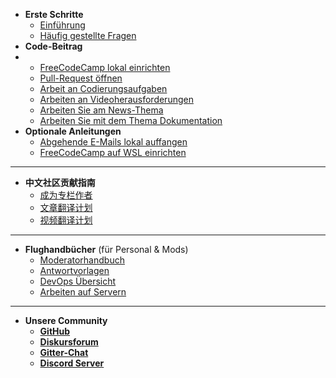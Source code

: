 - **Erste Schritte**
  - [Einführung](index "Zur FreeCodeCamp.org Community beitragen")
  - [Häufig gestellte Fragen](/FAQ.md)
- **Code-Beitrag**
- - [FreeCodeCamp lokal einrichten](/how-to-setup-freecodecamp-locally.md)
  - [Pull-Request öffnen](/how-to-open-a-pull-request.md)
  - [Arbeit an Codierungsaufgaben](/how-to-work-on-coding-challenges.md)
  - [Arbeiten an Videoherausforderungen](/how-to-help-with-video-challenges.md)
  - [Arbeiten Sie am News-Thema](/how-to-work-on-the-news-theme.md)
  - [Arbeiten Sie mit dem Thema Dokumentation](/how-to-work-on-the-docs-theme.md)
- **Optionale Anleitungen**
  - [Abgehende E-Mails lokal auffangen](/how-to-catch-outgoing-emails-locally.md)
  - [FreeCodeCamp auf WSL einrichten](/how-to-setup-wsl.md)

---

- **中文社区贡献指南**
  - [成为专栏作者](/i18n/chinese/news-author-application.md)
  - [文章翻译计划](/i18n/chinese/news-translations.md)
  - [视频翻译计划](/i18n/chinese/video-translations.md)

---

- **Flughandbücher** (für Personal & Mods)
  - [Moderatorhandbuch](/flight-manuals/moderator-handbook.md)
  - [Antwortvorlagen](/flight-manuals/using-reply-templates.md)
  - [DevOps Übersicht](/devops.md)
  - [Arbeiten auf Servern](/flight-manuals/working-on-virtual-machines.md)

---

- **Unsere Community**
  - [**GitHub**](https://github.com/freecodecamp/freecodecamp)
  - [**Diskursforum**](https://freecodecamp.org/forum/c/contributors)
  - [**Gitter-Chat**](https://gitter.im/FreeCodeCamp/Contributors)
  - [**Discord Server**](https://discord.gg/pFspAhS)
